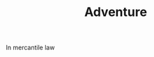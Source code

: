 ---
title: Adventure
permalink: "/definitions/adventure-2.html"
body: In mercantile law
published_at: '2018-07-07'
layout: post
---